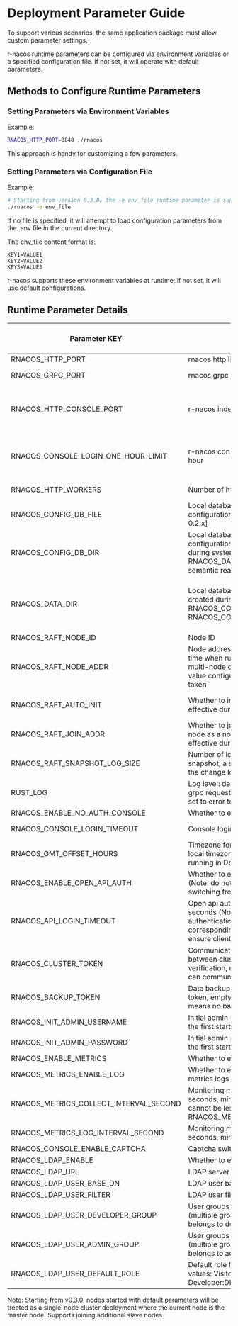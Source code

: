 # Deployment Parameter Guide

To support various scenarios, the same application package must allow custom parameter settings.

r-nacos runtime parameters can be configured via environment variables or a specified configuration file. If not set, it will operate with default parameters.

## Methods to Configure Runtime Parameters

### Setting Parameters via Environment Variables

Example:

```sh
RNACOS_HTTP_PORT=8848 ./rnacos
```

This approach is handy for customizing a few parameters.

### Setting Parameters via Configuration File

Example:

```sh
# Starting from version 0.3.0, the -e env_file runtime parameter is supported
./rnacos -e env_file
```

If no file is specified, it will attempt to load configuration parameters from the .env file in the current directory.

The env_file content format is:

```
KEY1=VALUE1
KEY2=VALUE2
KEY3=VALUE3
```

r-nacos supports these environment variables at runtime; if not set, it will use default configurations.

## Runtime Parameter Details

| Parameter KEY | Description | Default Value | Example | Version Supported From |
|--|--|--|--|--|
| RNACOS_HTTP_PORT | rnacos http listening port | 8848 | 8848 | 0.1.x |
| RNACOS_GRPC_PORT | rnacos grpc listening port | Default is HTTP port + 1000 | 9848 | 0.1.x |
| RNACOS_HTTP_CONSOLE_PORT | r-nacos independent console port | Default is HTTP port + 2000; set to 0 to disable the independent console | 10848 | 0.4.x |
| RNACOS_CONSOLE_LOGIN_ONE_HOUR_LIMIT | r-nacos console login failure limit within one hour | Default is 5; a user will be locked for one hour after 5 consecutive login failures | 5 | 0.4.x |
| RNACOS_HTTP_WORKERS | Number of http worker threads | Number of CPU cores | 8 | 0.1.x |
| RNACOS_CONFIG_DB_FILE | Local database file address for the configuration center [no longer used after 0.2.x] | config.db | config.db | 0.1.x |
| RNACOS_CONFIG_DB_DIR | Local database directory for the configuration center, automatically created during system runtime [recommended to use RNACOS_DATA_DIR after v0.6.x due to semantic reasons] | nacos_db | nacos_db | 0.2.x |
| RNACOS_DATA_DIR | Local database directory, automatically created during system runtime [equivalent to RNACOS_CONFIG_DB_DIR, used to replace RNACOS_CONFIG_DB_DIR] | Default is ~/.local/share/r-nacos/nacos_db for Linux, MacOS; nacos_db for Windows, Docker | nacos_db | 0.6.x |
| RNACOS_RAFT_NODE_ID | Node ID | 1 | 1 | 0.3.0 |
| RNACOS_RAFT_NODE_ADDR | Node address Ip:GrpcPort, effective every time when running as a single node; for multi-node cluster deployment, only the value configured when joining the cluster is taken | 127.0.0.1:GrpcPort | 127.0.0.1:9848 | 0.3.0 |
| RNACOS_RAFT_AUTO_INIT | Whether to initialize as the master node (only effective during the first startup) | Default is true for node 1, false for other nodes | true | 0.3.0 |
| RNACOS_RAFT_JOIN_ADDR | Whether to join the corresponding master node as a node, LeaderIp:GrpcPort; only effective during the first startup | Empty | 127.0.0.1:9848 | 0.3.0 |
| RNACOS_RAFT_SNAPSHOT_LOG_SIZE | Number of logs for raft to package a snapshot; a snapshot will be triggered when the change log exceeds this value | Default is 10000 | 10000 | 0.5.0 |
| RUST_LOG | Log level: debug, info, warn, error; all http, grpc requests will log info, if not concerned, set to error to reduce log volume | info | error | 0.3.0 |
| RNACOS_ENABLE_NO_AUTH_CONSOLE | Whether to enable no-auth console | false | false | 0.5.2 |
| RNACOS_CONSOLE_LOGIN_TIMEOUT | Console login validity period (in seconds) | One day, 86400 seconds | 86400 | 0.5.0 |
| RNACOS_GMT_OFFSET_HOURS | Timezone for log time, in hours; default is local timezone, needs to be specified when running in Docker | local | 8 (UTC+8), -5 (UTC-5) | 0.5.7 |
| RNACOS_ENABLE_OPEN_API_AUTH | Whether to enable authentication for openapi (Note: do not enable authentication when switching from nacos to r-nacos) | false | true | 0.5.8 |
| RNACOS_API_LOGIN_TIMEOUT | Open api authentication validity period, in seconds (Note: when switching from no authentication to enabling authentication, the corresponding duration needs to be waited to ensure client token updates take effect) | One hour, 3600 seconds | 3600 | 0.5.8 |
| RNACOS_CLUSTER_TOKEN | Communication request verification token between clusters, empty means no verification, only nodes with the same token can communicate | Empty string | 1234567890abcdefg | 0.5.8 |
| RNACOS_BACKUP_TOKEN | Data backup interface request verification token, empty or less than 32 characters means no backup interface is enabled | Empty string | 1234567890abcdefg1234567890abcdefg | 0.6.6 |
| RNACOS_INIT_ADMIN_USERNAME | Initial admin username, only effective during the first startup of the master node | admin | rnacos | 0.5.11 |
| RNACOS_INIT_ADMIN_PASSWORD | Initial admin password, only effective during the first startup of the master node | admin | rnacos123456 | 0.5.11 |
| RNACOS_ENABLE_METRICS | Whether to enable monitoring metrics | true | true | 0.5.13 |
| RNACOS_METRICS_ENABLE_LOG | Whether to enable printing monitoring metrics logs | false | false | 0.5.21 |
| RNACOS_METRICS_COLLECT_INTERVAL_SECOND | Monitoring metrics collection interval, in seconds, minimum interval is 1 second, cannot be less than RNACOS_METRICS_LOG_INTERVAL_SECOND | 15 | 5 | 0.5.14 |
| RNACOS_METRICS_LOG_INTERVAL_SECOND | Monitoring metrics log printing interval, in seconds, minimum interval is 5 seconds | 60 | 30 | 0.5.13 |
| RNACOS_CONSOLE_ENABLE_CAPTCHA | Captcha switch | true | true | 0.5.14 |
| RNACOS_LDAP_ENABLE | Whether to enable LDAP authentication | false | false | 0.6.19 |
| RNACOS_LDAP_URL | LDAP server address | empty string | ldap://localhost:389 | 0.6.19 |
| RNACOS_LDAP_USER_BASE_DN | LDAP user base DN | empty string | ou=people,dc=example,dc=com | 0.6.19 |
| RNACOS_LDAP_USER_FILTER | LDAP user filter | empty string | (&(objectClass=person)(uid=%s)) | 0.6.19 |
| RNACOS_LDAP_USER_DEVELOPER_GROUP | User groups included in LDAP developer role (multiple groups separated by commas. User belongs to developer role if in any group) | empty set | dev_group1,dev_group2 | 0.6.19 |
| RNACOS_LDAP_USER_ADMIN_GROUP | User groups included in LDAP admin role (multiple groups separated by commas. User belongs to admin role if in any group) | empty set | admin_group1,admin_group2 | 0.6.19 |
| RNACOS_LDAP_USER_DEFAULT_ROLE | Default role for LDAP users. Supported values: Visitor:VISITOR, Developer:DEVELOPER, Admin:ADMIN | VISITOR | DEVELOPER | 0.6.19 |

Note: Starting from v0.3.0, nodes started with default parameters will be treated as a single-node cluster deployment where the current node is the master node. Supports joining additional slave nodes.
